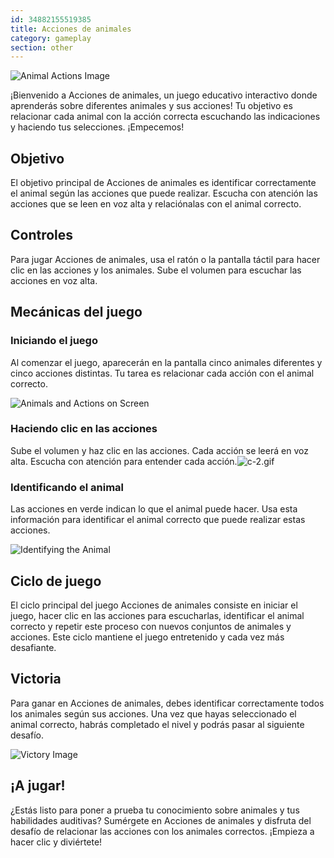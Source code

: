 ```yaml
---
id: 34882155519385
title: Acciones de animales
category: gameplay
section: other
---
```

![Animal Actions Image](https://help.studycat.com/hc/article_attachments/34882188453017)

¡Bienvenido a Acciones de animales, un juego educativo interactivo donde aprenderás sobre diferentes animales y sus acciones! Tu objetivo es relacionar cada animal con la acción correcta escuchando las indicaciones y haciendo tus selecciones. ¡Empecemos!

Objetivo
---------

El objetivo principal de Acciones de animales es identificar correctamente el animal según las acciones que puede realizar. Escucha con atención las acciones que se leen en voz alta y relaciónalas con el animal correcto.

Controles
--------

Para jugar Acciones de animales, usa el ratón o la pantalla táctil para hacer clic en las acciones y los animales. Sube el volumen para escuchar las acciones en voz alta.

Mecánicas del juego
------------------

### Iniciando el juego

Al comenzar el juego, aparecerán en la pantalla cinco animales diferentes y cinco acciones distintas. Tu tarea es relacionar cada acción con el animal correcto.

![Animals and Actions on Screen](https://help.studycat.com/hc/article_attachments/34882188453017)

### Haciendo clic en las acciones

Sube el volumen y haz clic en las acciones. Cada acción se leerá en voz alta. Escucha con atención para entender cada acción.![c-2.gif](https://help.studycat.com/hc/article_attachments/35127586834841)

### Identificando el animal

Las acciones en verde indican lo que el animal puede hacer. Usa esta información para identificar el animal correcto que puede realizar estas acciones.

![Identifying the Animal](https://help.studycat.com/hc/article_attachments/34882188459545)

Ciclo de juego
-------------

El ciclo principal del juego Acciones de animales consiste en iniciar el juego, hacer clic en las acciones para escucharlas, identificar el animal correcto y repetir este proceso con nuevos conjuntos de animales y acciones. Este ciclo mantiene el juego entretenido y cada vez más desafiante.

Victoria
-------

Para ganar en Acciones de animales, debes identificar correctamente todos los animales según sus acciones. Una vez que hayas seleccionado el animal correcto, habrás completado el nivel y podrás pasar al siguiente desafío.

![Victory Image](https://help.studycat.com/hc/article_attachments/34882155516441)

¡A jugar!
-----------

¿Estás listo para poner a prueba tu conocimiento sobre animales y tus habilidades auditivas? Sumérgete en Acciones de animales y disfruta del desafío de relacionar las acciones con los animales correctos. ¡Empieza a hacer clic y diviértete!

